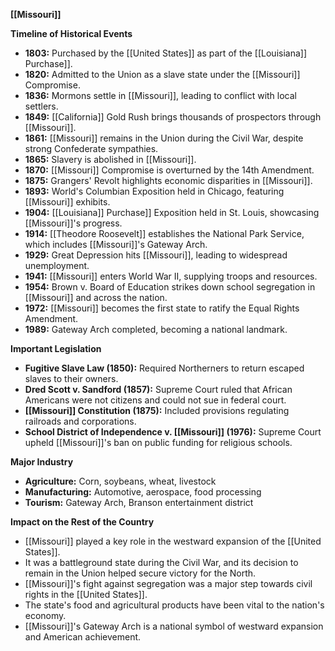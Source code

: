 **[[Missouri]]**

**Timeline of Historical Events**
* **1803:** Purchased by the [[United States]] as part of the [[Louisiana]] Purchase]].
* **1820:** Admitted to the Union as a slave state under the [[Missouri]] Compromise.
* **1836:** Mormons settle in [[Missouri]], leading to conflict with local settlers.
* **1849:** [[California]] Gold Rush brings thousands of prospectors through [[Missouri]].
* **1861:** [[Missouri]] remains in the Union during the Civil War, despite strong Confederate sympathies.
* **1865:** Slavery is abolished in [[Missouri]].
* **1870:** [[Missouri]] Compromise is overturned by the 14th Amendment.
* **1875:** Grangers' Revolt highlights economic disparities in [[Missouri]].
* **1893:** World's Columbian Exposition held in Chicago, featuring [[Missouri]] exhibits.
* **1904:** [[Louisiana]] Purchase]] Exposition held in St. Louis, showcasing [[Missouri]]'s progress.
* **1914:** [[Theodore Roosevelt]] establishes the National Park Service, which includes [[Missouri]]'s Gateway Arch.
* **1929:** Great Depression hits [[Missouri]], leading to widespread unemployment.
* **1941:** [[Missouri]] enters World War II, supplying troops and resources.
* **1954:** Brown v. Board of Education strikes down school segregation in [[Missouri]] and across the nation.
* **1972:** [[Missouri]] becomes the first state to ratify the Equal Rights Amendment.
* **1989:** Gateway Arch completed, becoming a national landmark.

**Important Legislation**
* **Fugitive Slave Law (1850):** Required Northerners to return escaped slaves to their owners.
* **Dred Scott v. Sandford (1857):** Supreme Court ruled that African Americans were not citizens and could not sue in federal court.
* **[[Missouri]] Constitution (1875):** Included provisions regulating railroads and corporations.
* **School District of Independence v. [[Missouri]] (1976):** Supreme Court upheld [[Missouri]]'s ban on public funding for religious schools.

**Major Industry**
* **Agriculture:** Corn, soybeans, wheat, livestock
* **Manufacturing:** Automotive, aerospace, food processing
* **Tourism:** Gateway Arch, Branson entertainment district

**Impact on the Rest of the Country**

* [[Missouri]] played a key role in the westward expansion of the [[United States]].
* It was a battleground state during the Civil War, and its decision to remain in the Union helped secure victory for the North.
* [[Missouri]]'s fight against segregation was a major step towards civil rights in the [[United States]].
* The state's food and agricultural products have been vital to the nation's economy.
* [[Missouri]]'s Gateway Arch is a national symbol of westward expansion and American achievement.